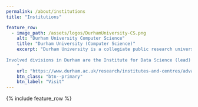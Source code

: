 ```yaml
---
permalink: /about/institutions
title: "Institutions"

feature_row:
  - image_path: /assets/logos/DurhamUniversity-CS.png
    alt: "Durham University Computer Science"
    title: "Durham University (Computer Science)"
    excerpt: "Durham University is a collegiate public research university in Durham, England, founded by an Act of Parliament in 1832 and incorporated by royal charter in 1837. While being the third-oldest university in England, the Department of Computer Science is one of Durham's newest academic departments, having split from the School of Engineering and Computer Science in 2017. It currently hosts research groups in computer vision, AI, high-performance and scientific computing, digital humanities, computer science education, and networks. Durham houses multiple supercomputers, most notably the supercomputer serving the eight most research-intensive universities in the North of England, and the DiRAC tier-1 machine.
    
Involved divisions in Durham are the Institute for Data Science (lead) and the Department of Computer Science, the directorate for Advanced Reserach Computing (ARC) and the Department of Physics' Institute for Computational Cosmology. 
    "
    url: "https://www.durham.ac.uk/research/institutes-and-centres/advanced-research-computing/"
    btn_class: "btn--primary"
    btn_label: "Visit"
---
```


{% include feature_row %}



